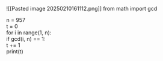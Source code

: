 ![[Pasted image 20250210161112.png]]
from math import gcd  
  
n = 957  
t = 0  
for i in range(1, n):  
   if gcd(i, n) == 1:  
       t += 1  
print(t)